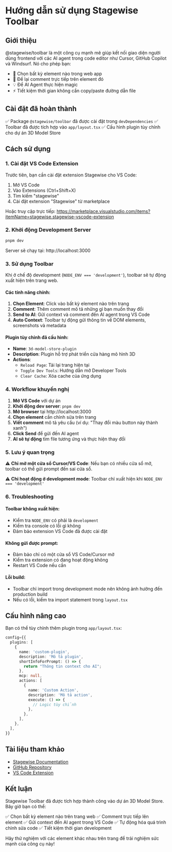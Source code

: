 # Hướng dẫn sử dụng Stagewise Toolbar

## Giới thiệu

@stagewise/toolbar là một công cụ mạnh mẽ giúp kết nối giao diện người dùng frontend với các AI agent trong code editor như Cursor, GitHub Copilot và Windsurf. Nó cho phép bạn:

- 🧠 Chọn bất kỳ element nào trong web app
- 💬 Để lại comment trực tiếp trên element đó
- 💡 Để AI Agent thực hiện magic
- ⚡ Tiết kiệm thời gian không cần copy/paste đường dẫn file

## Cài đặt đã hoàn thành

✅ Package `@stagewise/toolbar` đã được cài đặt trong `devDependencies`
✅ Toolbar đã được tích hợp vào `app/layout.tsx`
✅ Cấu hình plugin tùy chỉnh cho dự án 3D Model Store

## Cách sử dụng

### 1. Cài đặt VS Code Extension

Trước tiên, bạn cần cài đặt extension Stagewise cho VS Code:

1. Mở VS Code
2. Vào Extensions (Ctrl+Shift+X)
3. Tìm kiếm "stagewise"
4. Cài đặt extension "Stagewise" từ marketplace

Hoặc truy cập trực tiếp: https://marketplace.visualstudio.com/items?itemName=stagewise.stagewise-vscode-extension

### 2. Khởi động Development Server

```bash
pnpm dev
```

Server sẽ chạy tại: http://localhost:3000

### 3. Sử dụng Toolbar

Khi ở chế độ development (`NODE_ENV === 'development'`), toolbar sẽ tự động xuất hiện trên trang web.

#### Các tính năng chính:

1. **Chọn Element**: Click vào bất kỳ element nào trên trang
2. **Comment**: Thêm comment mô tả những gì bạn muốn thay đổi
3. **Send to AI**: Gửi context và comment đến AI agent trong VS Code
4. **Auto Context**: Toolbar tự động gửi thông tin về DOM elements, screenshots và metadata

#### Plugin tùy chỉnh đã cấu hình:

- **Name**: `3d-model-store-plugin`
- **Description**: Plugin hỗ trợ phát triển cửa hàng mô hình 3D
- **Actions**:
  - `Reload Page`: Tải lại trang hiện tại
  - `Toggle Dev Tools`: Hướng dẫn mở Developer Tools
  - `Clear Cache`: Xóa cache của ứng dụng

### 4. Workflow khuyến nghị

1. **Mở VS Code** với dự án
2. **Khởi động dev server**: `pnpm dev`
3. **Mở browser** tại http://localhost:3000
4. **Chọn element** cần chỉnh sửa trên trang
5. **Viết comment** mô tả yêu cầu (ví dụ: "Thay đổi màu button này thành xanh")
6. **Click Send** để gửi đến AI agent
7. **AI sẽ tự động** tìm file tương ứng và thực hiện thay đổi

### 5. Lưu ý quan trọng

⚠️ **Chỉ mở một cửa sổ Cursor/VS Code**: Nếu bạn có nhiều cửa sổ mở, toolbar có thể gửi prompt đến sai cửa sổ.

⚠️ **Chỉ hoạt động ở development mode**: Toolbar chỉ xuất hiện khi `NODE_ENV === 'development'`

### 6. Troubleshooting

#### Toolbar không xuất hiện:
- Kiểm tra `NODE_ENV` có phải là `development`
- Kiểm tra console có lỗi gì không
- Đảm bảo extension VS Code đã được cài đặt

#### Không gửi được prompt:
- Đảm bảo chỉ có một cửa sổ VS Code/Cursor mở
- Kiểm tra extension có đang hoạt động không
- Restart VS Code nếu cần

#### Lỗi build:
- Toolbar chỉ import trong development mode nên không ảnh hưởng đến production build
- Nếu có lỗi, kiểm tra import statement trong `layout.tsx`

## Cấu hình nâng cao

Bạn có thể tùy chỉnh thêm plugin trong `app/layout.tsx`:

```typescript
config={{
  plugins: [
    {
      name: 'custom-plugin',
      description: 'Mô tả plugin',
      shortInfoForPrompt: () => {
        return "Thông tin context cho AI";
      },
      mcp: null,
      actions: [
        {
          name: 'Custom Action',
          description: 'Mô tả action',
          execute: () => {
            // Logic tùy chỉnh
          },
        },
      ],
    },
  ],
}}
```

## Tài liệu tham khảo

- [Stagewise Documentation](https://stagewise.io/docs/quickstart)
- [GitHub Repository](https://github.com/stagewise-io/stagewise)
- [VS Code Extension](https://marketplace.visualstudio.com/items?itemName=stagewise.stagewise-vscode-extension)

## Kết luận

Stagewise Toolbar đã được tích hợp thành công vào dự án 3D Model Store. Bây giờ bạn có thể:

✅ Chọn bất kỳ element nào trên trang web
✅ Comment trực tiếp lên element
✅ Gửi context đến AI agent trong VS Code
✅ Tự động hóa quá trình chỉnh sửa code
✅ Tiết kiệm thời gian development

Hãy thử nghiệm với các element khác nhau trên trang để trải nghiệm sức mạnh của công cụ này!